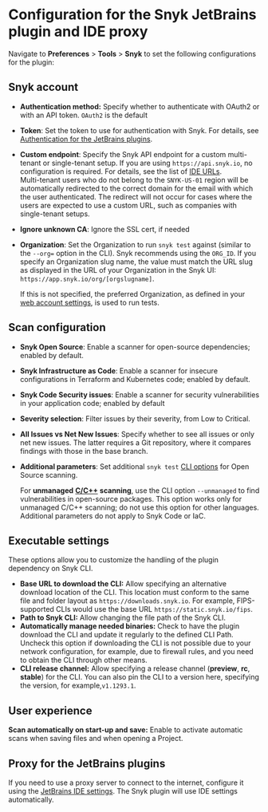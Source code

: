 # Configuration for the Snyk JetBrains plugin and IDE proxy

Navigate to **Preferences** > **Tools** > **Snyk** to set the following configurations for the plugin:

## **Snyk account**

* **Authentication method:** Specify whether to authenticate with OAuth2 or with an API token. `OAuth2` is the default
* **Token**: Set the token to use for authentication with Snyk. For details, see [Authentication for the JetBrains plugins](authentication-for-the-jetbrains-plugins.md).
* **Custom endpoint**: Specify the Snyk API endpoint for a custom multi-tenant or single-tenant setup. If you are using `https://api.snyk.io`, no configuration is required. For details, see the list of [IDE URLs](../../../working-with-snyk/regional-hosting-and-data-residency.md#ides-urls).\
  Multi-tenant users who do not belong to the `SNYK-US-01` region will be automatically redirected to the correct domain for the email with which the user authenticated. The redirect will not occur for cases where the users are expected to use a custom URL, such as companies with single-tenant setups.
* **Ignore unknown CA**: Ignore the SSL cert, if needed
*   **Organization**: Set the Organization to run `snyk test` against (similar to the `--org=` option in the CLI). Snyk recommends using the `ORG_ID`. If you specify an Organization slug name, the value must match the URL slug as displayed in the URL of your Organization in the Snyk UI: `https://app.snyk.io/org/[orgslugname]`.

    If this is not specified, the preferred Organization, as defined in your [web account settings](https://app.snyk.io/account), is used to run tests.

## Scan configuration

* **Snyk Open Source**: Enable a scanner for open-source dependencies; enabled by default.
* **Snyk Infrastructure as Code**: Enable a scanner for insecure configurations in Terraform and Kubernetes code; enabled by default.
* **Snyk Code Security issues**: Enable a scanner for security vulnerabilities in your application code; enabled by default
* **Severity selection**: Filter issues by their severity, from Low to Critical.
* **All Issues vs Net New Issues**: Specify whether to see all issues or only net new issues. The latter requires a Git repository, where it compares findings with those in the base branch.
*   **Additional parameters**: Set additional `snyk test` [CLI options](../../snyk-cli/cli-commands-and-options-summary.md) for Open Source scanning.

    For **unmanaged** [**C/C++**](../../../supported-languages-package-managers-and-frameworks/c-c++/) **scanning**, use the CLI option `--unmanaged` to find vulnerabilities in open-source packages. This option works only for unmanaged C/C++ scanning; do not use this option for other languages. Additional parameters do not apply to Snyk Code or IaC.

## **Executable settings**

These options allow you to customize the handling of the plugin dependency on Snyk CLI.&#x20;

* **Base URL to download the CLI:** Allow specifying an alternative download location of the CLI. This location must conform to the same file and folder layout as `https://downloads.snyk.io`. For example, FIPS-supported CLIs would use the base URL `https://static.snyk.io/fips`.
* **Path to Snyk CLI:** Allow changing the file path of the Snyk CLI.
* **Automatically manage needed binaries:** Check to have the plugin download the CLI and update it regularly to the defined CLI Path. Uncheck this option if downloading the CLI is not possible due to your network configuration, for example, due to firewall rules, and you need to obtain the CLI through other means.
* **CLI release channel:** Allow specifying a release channel (**preview**, **rc**, **stable**) for the CLI. You can also pin the CLI to a version here, specifying the version, for example,`v1.1293.1`.

## User experience

**Scan automatically on start-up and save:** Enable to activate automatic scans when saving files and when opening a Project.

## Proxy for the JetBrains plugins

If you need to use a proxy server to connect to the internet, configure it using the [JetBrains IDE settings](https://www.jetbrains.com/help/idea/settings-http-proxy.html). The Snyk plugin will use IDE settings automatically.
